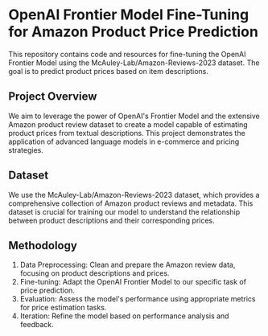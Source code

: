 # OpenAI Frontier Model Fine-Tuning for Amazon Product Price Prediction

This repository contains code and resources for fine-tuning the OpenAI Frontier Model using the McAuley-Lab/Amazon-Reviews-2023 dataset. The goal is to predict product prices based on item descriptions.

## Project Overview

We aim to leverage the power of OpenAI's Frontier Model and the extensive Amazon product review dataset to create a model capable of estimating product prices from textual descriptions. This project demonstrates the application of advanced language models in e-commerce and pricing strategies.

## Dataset

We use the McAuley-Lab/Amazon-Reviews-2023 dataset, which provides a comprehensive collection of Amazon product reviews and metadata. This dataset is crucial for training our model to understand the relationship between product descriptions and their corresponding prices.

## Methodology

1. Data Preprocessing: Clean and prepare the Amazon review data, focusing on product descriptions and prices.
2. Fine-tuning: Adapt the OpenAI Frontier Model to our specific task of price prediction.
3. Evaluation: Assess the model's performance using appropriate metrics for price estimation tasks.
4. Iteration: Refine the model based on performance analysis and feedback.
